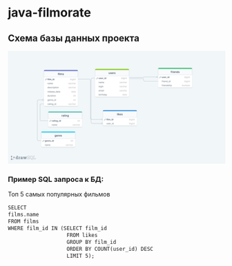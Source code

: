 # java-filmorate
## Схема базы данных проекта
![Схема](/drawSQL-filmorate-export-2023-05-20.png)
### Пример SQL запроса к БД:
Топ 5 самых популярных фильмов
```
SELECT
films.name
FROM films
WHERE film_id IN (SELECT film_id
                   FROM likes
                   GROUP BY film_id
                   ORDER BY COUNT(user_id) DESC
                   LIMIT 5);
```
